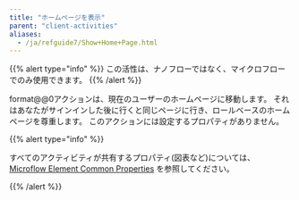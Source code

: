 ```yaml
---
title: "ホームページを表示"
parent: "client-activities"
aliases:
  - /ja/refguide7/Show+Home+Page.html
---
```


{{% alert type="info" %}}
この活性は、ナノフローではなく、マイクロフローでのみ使用できます。
{{% /alert %}}

format@@0アクションは、現在のユーザーのホームページに移動します。 それはあなたがサインインした後に行くと同じページに行き、ロールベースのホームページを尊重します。 このアクションには設定するプロパティがありません。

{{% alert type="info" %}}

すべてのアクティビティが共有するプロパティ(図表など)については、 [Microflow Element Common Properties](microflow-element-common-properties) を参照してください。

{{% /alert %}}
